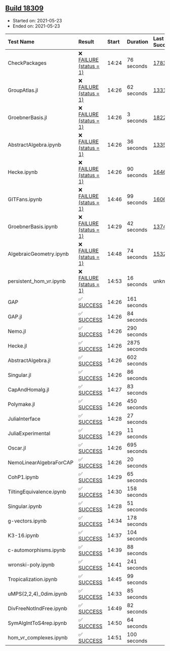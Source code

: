 ## [Build 18309](https://oscarci.mathematik.uni-kl.de/job/oscar/18309/)

* Started on: 2021-05-23
* Ended on: 2021-05-23

| Test Name    | Result | Start | Duration | Last Success | First Failure |
|:-------------|:-------|:------|:---------|:-------------|:--------------|
| CheckPackages | ❌ [FAILURE (status = 1)](https://oscarci.mathematik.uni-kl.de/job/oscar/18309/artifact/logs/build-18309/CheckPackages.log) | 14:24 | 76 seconds | [17832](https://oscarci.mathematik.uni-kl.de/job/oscar/17832/) | [17833](https://oscarci.mathematik.uni-kl.de/job/oscar/17833/) |
| GroupAtlas.jl | ❌ [FAILURE (status = 1)](https://oscarci.mathematik.uni-kl.de/job/oscar/18309/artifact/logs/build-18309/GroupAtlas.jl.log) | 14:26 | 62 seconds | [13311](https://oscarci.mathematik.uni-kl.de/job/oscar/13311/) | [13312](https://oscarci.mathematik.uni-kl.de/job/oscar/13312/) |
| GroebnerBasis.jl | ❌ [FAILURE (status = 1)](https://oscarci.mathematik.uni-kl.de/job/oscar/18309/artifact/logs/build-18309/GroebnerBasis.jl.log) | 14:26 | 3 seconds | [18228](https://oscarci.mathematik.uni-kl.de/job/oscar/18228/) | [18229](https://oscarci.mathematik.uni-kl.de/job/oscar/18229/) |
| AbstractAlgebra.ipynb | ❌ [FAILURE (status = 1)](https://oscarci.mathematik.uni-kl.de/job/oscar/18309/artifact/logs/build-18309/AbstractAlgebra.ipynb.log) | 14:26 | 36 seconds | [13355](https://oscarci.mathematik.uni-kl.de/job/oscar/13355/) | [13356](https://oscarci.mathematik.uni-kl.de/job/oscar/13356/) |
| Hecke.ipynb | ❌ [FAILURE (status = 1)](https://oscarci.mathematik.uni-kl.de/job/oscar/18309/artifact/logs/build-18309/Hecke.ipynb.log) | 14:26 | 90 seconds | [16463](https://oscarci.mathematik.uni-kl.de/job/oscar/16463/) | [16464](https://oscarci.mathematik.uni-kl.de/job/oscar/16464/) |
| GITFans.ipynb | ❌ [FAILURE (status = 1)](https://oscarci.mathematik.uni-kl.de/job/oscar/18309/artifact/logs/build-18309/GITFans.ipynb.log) | 14:46 | 99 seconds | [16068](https://oscarci.mathematik.uni-kl.de/job/oscar/16068/) | [16069](https://oscarci.mathematik.uni-kl.de/job/oscar/16069/) |
| GroebnerBasis.ipynb | ❌ [FAILURE (status = 1)](https://oscarci.mathematik.uni-kl.de/job/oscar/18309/artifact/logs/build-18309/GroebnerBasis.ipynb.log) | 14:29 | 42 seconds | [13748](https://oscarci.mathematik.uni-kl.de/job/oscar/13748/) | [13749](https://oscarci.mathematik.uni-kl.de/job/oscar/13749/) |
| AlgebraicGeometry.ipynb | ❌ [FAILURE (status = 1)](https://oscarci.mathematik.uni-kl.de/job/oscar/18309/artifact/logs/build-18309/AlgebraicGeometry.ipynb.log) | 14:48 | 74 seconds | [15322](https://oscarci.mathematik.uni-kl.de/job/oscar/15322/) | [15323](https://oscarci.mathematik.uni-kl.de/job/oscar/15323/) |
| persistent_hom_vr.ipynb | ❌ [FAILURE (status = 1)](https://oscarci.mathematik.uni-kl.de/job/oscar/18309/artifact/logs/build-18309/persistent_hom_vr.ipynb.log) | 14:53 | 16 seconds | unknown | unknown |
| GAP | ✅ [SUCCESS](https://oscarci.mathematik.uni-kl.de/job/oscar/18309/artifact/logs/build-18309/GAP.log) | 14:26 | 161 seconds |  |  |
| GAP.jl | ✅ [SUCCESS](https://oscarci.mathematik.uni-kl.de/job/oscar/18309/artifact/logs/build-18309/GAP.jl.log) | 14:26 | 84 seconds |  |  |
| Nemo.jl | ✅ [SUCCESS](https://oscarci.mathematik.uni-kl.de/job/oscar/18309/artifact/logs/build-18309/Nemo.jl.log) | 14:26 | 290 seconds |  |  |
| Hecke.jl | ✅ [SUCCESS](https://oscarci.mathematik.uni-kl.de/job/oscar/18309/artifact/logs/build-18309/Hecke.jl.log) | 14:26 | 2875 seconds |  |  |
| AbstractAlgebra.jl | ✅ [SUCCESS](https://oscarci.mathematik.uni-kl.de/job/oscar/18309/artifact/logs/build-18309/AbstractAlgebra.jl.log) | 14:26 | 602 seconds |  |  |
| Singular.jl | ✅ [SUCCESS](https://oscarci.mathematik.uni-kl.de/job/oscar/18309/artifact/logs/build-18309/Singular.jl.log) | 14:26 | 86 seconds |  |  |
| CapAndHomalg.jl | ✅ [SUCCESS](https://oscarci.mathematik.uni-kl.de/job/oscar/18309/artifact/logs/build-18309/CapAndHomalg.jl.log) | 14:27 | 83 seconds |  |  |
| Polymake.jl | ✅ [SUCCESS](https://oscarci.mathematik.uni-kl.de/job/oscar/18309/artifact/logs/build-18309/Polymake.jl.log) | 14:26 | 450 seconds |  |  |
| JuliaInterface | ✅ [SUCCESS](https://oscarci.mathematik.uni-kl.de/job/oscar/18309/artifact/logs/build-18309/JuliaInterface.log) | 14:28 | 27 seconds |  |  |
| JuliaExperimental | ✅ [SUCCESS](https://oscarci.mathematik.uni-kl.de/job/oscar/18309/artifact/logs/build-18309/JuliaExperimental.log) | 14:29 | 11 seconds |  |  |
| Oscar.jl | ✅ [SUCCESS](https://oscarci.mathematik.uni-kl.de/job/oscar/18309/artifact/logs/build-18309/Oscar.jl.log) | 14:26 | 695 seconds |  |  |
| NemoLinearAlgebraForCAP | ✅ [SUCCESS](https://oscarci.mathematik.uni-kl.de/job/oscar/18309/artifact/logs/build-18309/NemoLinearAlgebraForCAP.log) | 14:26 | 20 seconds |  |  |
| CohP1.ipynb | ✅ [SUCCESS](https://oscarci.mathematik.uni-kl.de/job/oscar/18309/artifact/logs/build-18309/CohP1.ipynb.log) | 14:29 | 65 seconds |  |  |
| TiltingEquivalence.ipynb | ✅ [SUCCESS](https://oscarci.mathematik.uni-kl.de/job/oscar/18309/artifact/logs/build-18309/TiltingEquivalence.ipynb.log) | 14:30 | 158 seconds |  |  |
| Singular.ipynb | ✅ [SUCCESS](https://oscarci.mathematik.uni-kl.de/job/oscar/18309/artifact/logs/build-18309/Singular.ipynb.log) | 14:28 | 51 seconds |  |  |
| g-vectors.ipynb | ✅ [SUCCESS](https://oscarci.mathematik.uni-kl.de/job/oscar/18309/artifact/logs/build-18309/g-vectors.ipynb.log) | 14:34 | 178 seconds |  |  |
| K3-16.ipynb | ✅ [SUCCESS](https://oscarci.mathematik.uni-kl.de/job/oscar/18309/artifact/logs/build-18309/K3-16.ipynb.log) | 14:37 | 104 seconds |  |  |
| c-automorphisms.ipynb | ✅ [SUCCESS](https://oscarci.mathematik.uni-kl.de/job/oscar/18309/artifact/logs/build-18309/c-automorphisms.ipynb.log) | 14:39 | 88 seconds |  |  |
| wronski-poly.ipynb | ✅ [SUCCESS](https://oscarci.mathematik.uni-kl.de/job/oscar/18309/artifact/logs/build-18309/wronski-poly.ipynb.log) | 14:41 | 241 seconds |  |  |
| Tropicalization.ipynb | ✅ [SUCCESS](https://oscarci.mathematik.uni-kl.de/job/oscar/18309/artifact/logs/build-18309/Tropicalization.ipynb.log) | 14:45 | 99 seconds |  |  |
| uMPS(2,2,4)_0dim.ipynb | ✅ [SUCCESS](https://oscarci.mathematik.uni-kl.de/job/oscar/18309/artifact/logs/build-18309/uMPS-2-2-4-_0dim.ipynb.log) | 14:33 | 85 seconds |  |  |
| DivFreeNotIndFree.ipynb | ✅ [SUCCESS](https://oscarci.mathematik.uni-kl.de/job/oscar/18309/artifact/logs/build-18309/DivFreeNotIndFree.ipynb.log) | 14:49 | 82 seconds |  |  |
| SymAlgIntToS4rep.ipynb | ✅ [SUCCESS](https://oscarci.mathematik.uni-kl.de/job/oscar/18309/artifact/logs/build-18309/SymAlgIntToS4rep.ipynb.log) | 14:50 | 64 seconds |  |  |
| hom_vr_complexes.ipynb | ✅ [SUCCESS](https://oscarci.mathematik.uni-kl.de/job/oscar/18309/artifact/logs/build-18309/hom_vr_complexes.ipynb.log) | 14:51 | 100 seconds |  |  |
